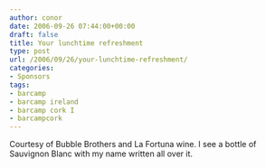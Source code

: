 ```yaml
---
author: conor
date: 2006-09-26 07:44:00+00:00
draft: false
title: Your lunchtime refreshment
type: post
url: /2006/09/26/your-lunchtime-refreshment/
categories:
- Sponsors
tags:
- barcamp
- barcamp ireland
- barcamp cork I
- barcampcork
---
```


Courtesy of Bubble Brothers and La Fortuna wine. I see a  bottle of Sauvignon Blanc with my name written all over it.
